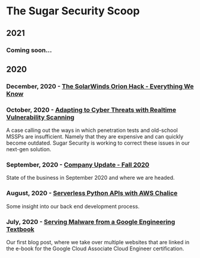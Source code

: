 # The Sugar Security Scoop

## 2021

### Coming soon...

## 2020

### December, 2020 - [The SolarWinds Orion Hack - Everything We Know](./2020/12-solarwinds)

### October, 2020 - [Adapting to Cyber Threats with Realtime Vulnerability Scanning](./2020/10-realtime)
A case calling out the ways in which penetration tests and old-school MSSPs are insufficient. Namely that they are expensive and can quickly become outdated. Sugar Security is working to correct these issues in our next-gen solution. 

### September, 2020 - [Company Update - Fall 2020](./2020/09-update)
State of the business in September 2020 and where we are headed.

### August, 2020 - [Serverless Python APIs with AWS Chalice](./2020/08-chalice)
Some insight into our back end development process.

### July, 2020  - [Serving Malware from a Google Engineering Textbook](./2020/07-takeover)
Our first blog post, where we take over multiple websites that are linked in the e-book for the Google Cloud Associate Cloud Engineer certification.

